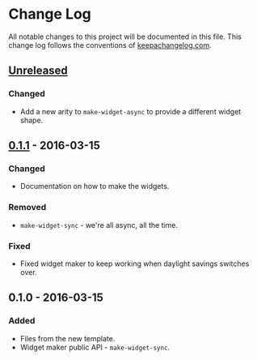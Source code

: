 # Change Log
All notable changes to this project will be documented in this file. This change log follows the conventions of [keepachangelog.com](http://keepachangelog.com/).

## [Unreleased]
### Changed
- Add a new arity to `make-widget-async` to provide a different widget shape.

## [0.1.1] - 2016-03-15
### Changed
- Documentation on how to make the widgets.

### Removed
- `make-widget-sync` - we're all async, all the time.

### Fixed
- Fixed widget maker to keep working when daylight savings switches over.

## 0.1.0 - 2016-03-15
### Added
- Files from the new template.
- Widget maker public API - `make-widget-sync`.

[Unreleased]: https://github.com/your-name/number-letter-counts/compare/0.1.1...HEAD
[0.1.1]: https://github.com/your-name/number-letter-counts/compare/0.1.0...0.1.1
